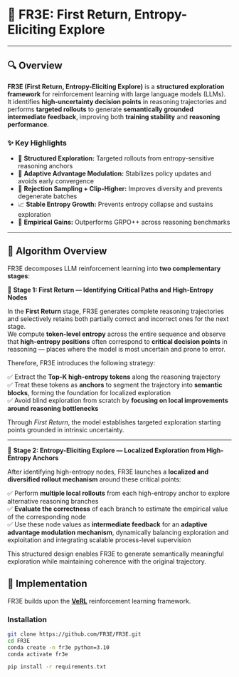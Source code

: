 # 🧭 FR3E: First Return, Entropy-Eliciting Explore

---

## 🔍 Overview

**FR3E (First Return, Entropy-Eliciting Explore)** is a **structured exploration framework** for reinforcement learning with large language models (LLMs).  
It identifies **high-uncertainty decision points** in reasoning trajectories and performs **targeted rollouts** to generate **semantically grounded intermediate feedback**, improving both **training stability** and **reasoning performance**.

### ✨ Key Highlights

- 🚀 **Structured Exploration:** Targeted rollouts from entropy-sensitive reasoning anchors  
- 🧠 **Adaptive Advantage Modulation:** Stabilizes policy updates and avoids early convergence  
- 🔄 **Rejection Sampling + Clip-Higher:** Improves diversity and prevents degenerate batches  
- 📈 **Stable Entropy Growth:** Prevents entropy collapse and sustains exploration  
- 🧮 **Empirical Gains:** Outperforms GRPO++ across reasoning benchmarks

---

## 🧩 Algorithm Overview

FR3E decomposes LLM reinforcement learning into **two complementary stages**:

🧭 **Stage 1: First Return — Identifying Critical Paths and High-Entropy Nodes**

In the **First Return** stage, FR3E generates complete reasoning trajectories and selectively retains both partially correct and incorrect ones for the next stage.  
We compute **token-level entropy** across the entire sequence and observe that **high-entropy positions** often correspond to **critical decision points** in reasoning — places where the model is most uncertain and prone to error.

Therefore, FR3E introduces the following strategy:

✅ Extract the **Top-K high-entropy tokens** along the reasoning trajectory  
✅ Treat these tokens as **anchors** to segment the trajectory into **semantic blocks**, forming the foundation for localized exploration  
✅ Avoid blind exploration from scratch by **focusing on local improvements around reasoning bottlenecks**

Through *First Return*, the model establishes targeted exploration starting points grounded in intrinsic uncertainty.

---

🌌 **Stage 2: Entropy-Eliciting Explore — Localized Exploration from High-Entropy Anchors**

After identifying high-entropy nodes, FR3E launches a **localized and diversified rollout mechanism** around these critical points:

✅ Perform **multiple local rollouts** from each high-entropy anchor to explore alternative reasoning branches  
✅ **Evaluate the correctness** of each branch to estimate the empirical value of the corresponding node  
✅ Use these node values as **intermediate feedback** for an **adaptive advantage modulation mechanism**, dynamically balancing exploration and exploitation and integrating scalable process-level supervision

This structured design enables FR3E to generate semantically meaningful exploration while maintaining coherence with the original trajectory.


## 🧱 Implementation

FR3E builds upon the [**VeRL**](https://github.com/volcengine/verl) reinforcement learning framework.

### Installation

```bash
git clone https://github.com/FR3E/FR3E.git
cd FR3E
conda create -n fr3e python=3.10
conda activate fr3e

pip install -r requirements.txt
